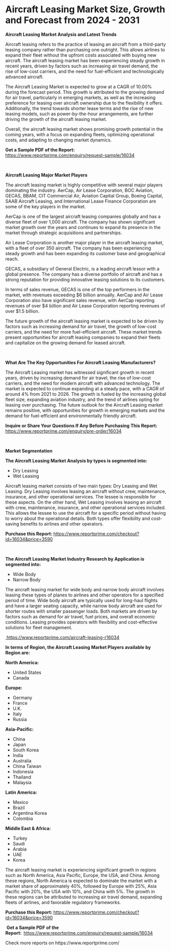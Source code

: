 <p><h1>Aircraft Leasing Market Size, Growth and Forecast from 2024 - 2031</h1></p><p><strong>Aircraft Leasing Market Analysis and Latest Trends</strong></p>
<p><p>Aircraft leasing refers to the practice of leasing an aircraft from a third-party leasing company rather than purchasing one outright. This allows airlines to expand their fleet without the upfront costs associated with buying new aircraft. The aircraft leasing market has been experiencing steady growth in recent years, driven by factors such as increasing air travel demand, the rise of low-cost carriers, and the need for fuel-efficient and technologically advanced aircraft.</p><p>The Aircraft Leasing Market is expected to grow at a CAGR of 10.00% during the forecast period. This growth is attributed to the growing demand for air travel, particularly in emerging markets, as well as the increasing preference for leasing over aircraft ownership due to the flexibility it offers. Additionally, the trend towards shorter lease terms and the rise of new leasing models, such as power-by-the-hour arrangements, are further driving the growth of the aircraft leasing market.</p><p>Overall, the aircraft leasing market shows promising growth potential in the coming years, with a focus on expanding fleets, optimizing operational costs, and adapting to changing market dynamics.</p></p>
<p><strong>Get a Sample PDF of the Report:&nbsp;</strong> <a href="https://www.reportprime.com/enquiry/request-sample/16034">https://www.reportprime.com/enquiry/request-sample/16034</a></p>
<p>&nbsp;</p>
<p><strong>Aircraft Leasing Major Market Players</strong></p>
<p><p>The aircraft leasing market is highly competitive with several major players dominating the industry. AerCap, Air Lease Corporation, BOC Aviation, GECAS, BBAM, CIT Commercial Air, Aviation Capital Group, Boeing Capital, SAAB Aircraft Leasing, and International Lease Finance Corporation are some of the key players in the market.</p><p>AerCap is one of the largest aircraft leasing companies globally and has a diverse fleet of over 1,000 aircraft. The company has shown significant market growth over the years and continues to expand its presence in the market through strategic acquisitions and partnerships.</p><p>Air Lease Corporation is another major player in the aircraft leasing market, with a fleet of over 350 aircraft. The company has been experiencing steady growth and has been expanding its customer base and geographical reach.</p><p>GECAS, a subsidiary of General Electric, is a leading aircraft lessor with a global presence. The company has a diverse portfolio of aircraft and has a strong reputation for providing innovative leasing solutions to its customers.</p><p>In terms of sales revenue, GECAS is one of the top performers in the market, with revenues exceeding $6 billion annually. AerCap and Air Lease Corporation also have significant sales revenue, with AerCap reporting revenues of over $4 billion and Air Lease Corporation reporting revenues of over $1.5 billion.</p><p>The future growth of the aircraft leasing market is expected to be driven by factors such as increasing demand for air travel, the growth of low-cost carriers, and the need for more fuel-efficient aircraft. These market trends present opportunities for aircraft leasing companies to expand their fleets and capitalize on the growing demand for leased aircraft.</p></p>
<p>&nbsp;</p>
<p><strong>What Are The Key Opportunities For Aircraft Leasing Manufacturers?</strong></p>
<p><p>The Aircraft Leasing market has witnessed significant growth in recent years, driven by increasing demand for air travel, the rise of low-cost carriers, and the need for modern aircraft with advanced technology. The market is expected to continue expanding at a steady pace, with a CAGR of around 4% from 2021 to 2026. The growth is fueled by the increasing global fleet size, expanding aviation industry, and the trend of airlines opting for leasing over purchasing. The future outlook for the Aircraft Leasing market remains positive, with opportunities for growth in emerging markets and the demand for fuel-efficient and environmentally friendly aircraft.</p></p>
<p><strong>Inquire or Share Your Questions If Any Before Purchasing This Report:</strong> <a href="https://www.reportprime.com/enquiry/pre-order/16034">https://www.reportprime.com/enquiry/pre-order/16034</a></p>
<p>&nbsp;</p>
<p><strong>Market Segmentation</strong></p>
<p><strong>The Aircraft Leasing Market Analysis by types is segmented into:</strong></p>
<p><ul><li>Dry Leasing</li><li>Wet Leasing</li></ul></p>
<p><p>Aircraft leasing market consists of two main types: Dry Leasing and Wet Leasing. Dry Leasing involves leasing an aircraft without crew, maintenance, insurance, and other operational services. The lessee is responsible for these aspects. On the other hand, Wet Leasing involves leasing an aircraft with crew, maintenance, insurance, and other operational services included. This allows the lessee to use the aircraft for a specific period without having to worry about the operational details. Both types offer flexibility and cost-saving benefits to airlines and other operators.</p></p>
<p><strong>Purchase this Report:&nbsp;</strong><a href="https://www.reportprime.com/checkout?id=16034&price=3590">https://www.reportprime.com/checkout?id=16034&price=3590</a></p>
<p>&nbsp;</p>
<p><strong>The Aircraft Leasing Market Industry Research by Application is segmented into:</strong></p>
<p><ul><li>Wide Body</li><li>Narrow Body</li></ul></p>
<p><p>The aircraft leasing market for wide body and narrow body aircraft involves leasing these types of planes to airlines and other operators for a specified period of time. Wide body aircraft are typically used for long-haul flights and have a larger seating capacity, while narrow body aircraft are used for shorter routes with smaller passenger loads. Both markets are driven by factors such as demand for air travel, fuel prices, and overall economic conditions. Leasing provides operators with flexibility and cost-effective solutions for fleet management.</p></p>
<p><a href="https://www.reportprime.com/aircraft-leasing-r16034">&nbsp;https://www.reportprime.com/aircraft-leasing-r16034</a></p>
<p><strong>In terms of Region, the Aircraft Leasing Market Players available by Region are:</strong></p>
<p>
    <p> <strong> North America: </strong>
        <ul>
            <li>United States</li>
            <li>Canada</li>
        </ul>
        </p> 
    <p> <strong> Europe: </strong>
        <ul>
            <li>Germany</li>
            <li>France</li>
            <li>U.K.</li>
            <li>Italy</li>
            <li>Russia</li>
        </ul>
        </p> 
    <p> <strong> Asia-Pacific: </strong>
        <ul>
            <li>China</li>
            <li>Japan</li>
            <li>South Korea</li>
            <li>India</li>
            <li>Australia</li>
            <li>China Taiwan</li>
            <li>Indonesia</li>
            <li>Thailand</li>
            <li>Malaysia</li>
        </ul>
        </p> 
    <p> <strong> Latin America: </strong>
        <ul>
            <li>Mexico</li>
            <li>Brazil</li>
            <li>Argentina Korea</li>
            <li>Colombia</li>
        </ul>
        </p> 
    <p> <strong> Middle East & Africa: </strong>
        <ul>
            <li>Turkey</li>
            <li>Saudi</li>
            <li>Arabia</li>
            <li>UAE</li>
            <li>Korea</li>
        </ul>
    </p>
    </p>
<p><p>The aircraft leasing market is experiencing significant growth in regions such as North America, Asia Pacific, Europe, the USA, and China. Among these regions, North America is expected to dominate the market with a market share of approximately 40%, followed by Europe with 25%, Asia Pacific with 20%, the USA with 10%, and China with 5%. The growth in these regions can be attributed to increasing air travel demand, expanding fleets of airlines, and favorable regulatory frameworks.</p></p>
<p><strong>Purchase this Report: </strong><a href="https://www.reportprime.com/checkout?id=16034&price=3590">https://www.reportprime.com/checkout?id=16034&price=3590</a></p>
<p>&nbsp;<strong>Get a Sample PDF of the Report:&nbsp;&nbsp;</strong><a href="https://www.reportprime.com/enquiry/request-sample/16034">https://www.reportprime.com/enquiry/request-sample/16034</a></p>
<p><strong></strong></p>
<p>Check more reports on https://www.reportprime.com/</p>